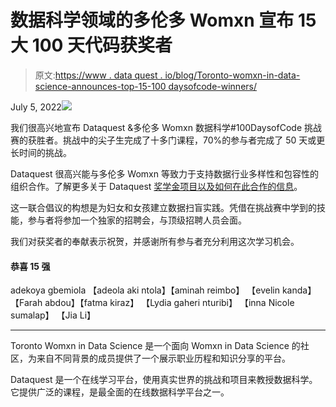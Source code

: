 # 数据科学领域的多伦多 Womxn 宣布 15 大 100 天代码获奖者

> 原文:[https://www . data quest . io/blog/Toronto-womxn-in-data-science-announces-top-15-100 daysofcode-winners/](https://www.dataquest.io/blog/toronto-womxn-in-data-science-announces-top-15-100daysofcode-winners/)

July 5, 2022![](../Images/19540cc969ee0bdaab2afa87ffeda989.png)

我们很高兴地宣布 Dataquest &多伦多 Womxn 数据科学#100DaysofCode 挑战赛的获胜者。挑战中的尖子生完成了十多门课程，70%的参与者完成了 50 天或更长时间的挑战。

Dataquest 很高兴能与多伦多 Womxn 等致力于支持数据行业多样性和包容性的组织合作。了解更多关于 Dataquest [奖学金项目以及如何在此合作的信息](http://https://www.dataquest.io/partnerships/ "scholarship programs and how to partner here")。

这一联合倡议的构想是为妇女和女孩建立数据扫盲实践。凭借在挑战赛中学到的技能，参与者将参加一个独家的招聘会，与顶级招聘人员会面。

我们对获奖者的奉献表示祝贺，并感谢所有参与者充分利用这次学习机会。

#### 恭喜 15 强

adekoya gbemiola
【adeola aki ntola】【aminah reimbo】
【evelin kanda】
【Farah abdou】【fatma kiraz】
【Lydia gaheri nturibi】
【inna Nicole sumalap】
【Jia Li】

* * *

Toronto Womxn in Data Science 是一个面向 Womxn in Data Science 的社区，为来自不同背景的成员提供了一个展示职业历程和知识分享的平台。

Dataquest 是一个在线学习平台，使用真实世界的挑战和项目来教授数据科学。它提供广泛的课程，是最全面的在线数据科学平台之一。